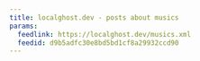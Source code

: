 ```yaml
---
title: localghost.dev - posts about musics
params:
  feedlink: https://localghost.dev/musics.xml
  feedid: d9b5adfc30e8bd5bd1cf8a29932ccd90
---
```


